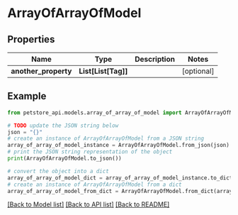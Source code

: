 # ArrayOfArrayOfModel


## Properties

Name | Type | Description | Notes
------------ | ------------- | ------------- | -------------
**another_property** | **List[List[Tag]]** |  | [optional] 

## Example

```python
from petstore_api.models.array_of_array_of_model import ArrayOfArrayOfModel

# TODO update the JSON string below
json = "{}"
# create an instance of ArrayOfArrayOfModel from a JSON string
array_of_array_of_model_instance = ArrayOfArrayOfModel.from_json(json)
# print the JSON string representation of the object
print(ArrayOfArrayOfModel.to_json())

# convert the object into a dict
array_of_array_of_model_dict = array_of_array_of_model_instance.to_dict()
# create an instance of ArrayOfArrayOfModel from a dict
array_of_array_of_model_from_dict = ArrayOfArrayOfModel.from_dict(array_of_array_of_model_dict)
```
[[Back to Model list]](../README.md#documentation-for-models) [[Back to API list]](../README.md#documentation-for-api-endpoints) [[Back to README]](../README.md)


